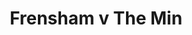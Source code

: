---
year: "2010"
serialNumber: "0400" 
game: "Frensham"
title: "Frensham v The Min"
gameLocation: "Frensham"
gameDate: ""
result: ""
resultType: ""
type: "game"
---